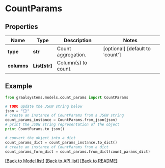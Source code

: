 # CountParams


## Properties

Name | Type | Description | Notes
------------ | ------------- | ------------- | -------------
**type** | **str** | Count aggregation. | [optional] [default to 'count']
**columns** | **List[str]** | Column(s) to count. | 

## Example

```python
from graalsystems.models.count_params import CountParams

# TODO update the JSON string below
json = "{}"
# create an instance of CountParams from a JSON string
count_params_instance = CountParams.from_json(json)
# print the JSON string representation of the object
print CountParams.to_json()

# convert the object into a dict
count_params_dict = count_params_instance.to_dict()
# create an instance of CountParams from a dict
count_params_form_dict = count_params.from_dict(count_params_dict)
```
[[Back to Model list]](../README.md#documentation-for-models) [[Back to API list]](../README.md#documentation-for-api-endpoints) [[Back to README]](../README.md)


